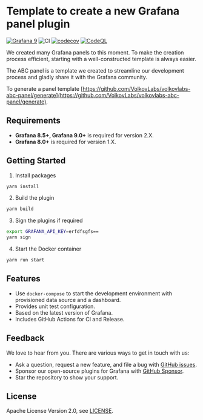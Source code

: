 # Template to create a new Grafana panel plugin

[![Grafana 9](https://img.shields.io/badge/Grafana-9.3.6-orange)](https://www.grafana.com)
![CI](https://github.com/volkovlabs/volkovlabs-abc-panel/workflows/CI/badge.svg)
[![codecov](https://codecov.io/gh/VolkovLabs/volkovlabs-abc-panel/branch/main/graph/badge.svg?token=0m6f0ktUar)](https://codecov.io/gh/VolkovLabs/volkovlabs-abc-panel)
[![CodeQL](https://github.com/VolkovLabs/volkovlabs-abc-panel/actions/workflows/codeql-analysis.yml/badge.svg)](https://github.com/VolkovLabs/volkovlabs-abc-panel/actions/workflows/codeql-analysis.yml)

We created many Grafana panels to this moment. To make the creation process efficient, starting with a well-constructed template is always easier.

The ABC panel is a template we created to streamline our development process and gladly share it with the Grafana community.

To generate a panel template [https://github.com/VolkovLabs/volkovlabs-abc-panel/generate](https://github.com/VolkovLabs/volkovlabs-abc-panel/generate).

## Requirements

- **Grafana 8.5+, Grafana 9.0+** is required for version 2.X.
- **Grafana 8.0+** is required for version 1.X.

## Getting Started

1. Install packages

```bash
yarn install
```

2. Build the plugin

```bash
yarn build
```

3. Sign the plugins if required

```bash
export GRAFANA_API_KEY=erfdfsgfs==
yarn sign
```

4. Start the Docker container

```bash
yarn run start
```

## Features

- Use `docker-compose` to start the development environment with provisioned data source and a dashboard.
- Provides unit test configuration.
- Based on the latest version of Grafana.
- Includes GitHub Actions for CI and Release.

## Feedback

We love to hear from you. There are various ways to get in touch with us:

- Ask a question, request a new feature, and file a bug with [GitHub issues](https://github.com/volkovlabs/volkovlabs-abc-panel/issues/new/choose).
- Sponsor our open-source plugins for Grafana with [GitHub Sponsor](https://github.com/sponsors/VolkovLabs).
- Star the repository to show your support.

## License

Apache License Version 2.0, see [LICENSE](https://github.com/volkovlabs/volkovlabs-abc-panel/blob/main/LICENSE).
